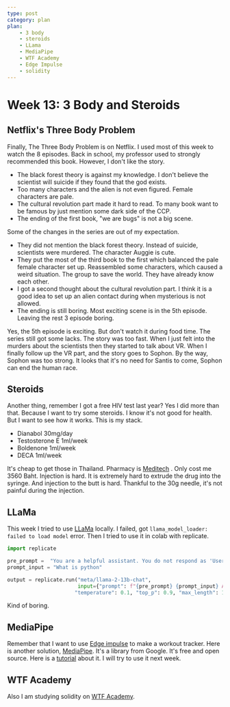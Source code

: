```yaml
---
type: post
category: plan
plan:
    - 3 body
    - steroids
    - LLama
    - MediaPipe
    - WTF Academy
    - Edge Impulse
    - solidity
---
```


# Week 13: 3 Body and Steroids

## Netflix's Three Body Problem

Finally, The Three Body Problem is on Netflix. I used most of this week to watch the 8 episodes. Back in school, my professor used to strongly recommended this book. However, I don't like the story. 

- The black forest theory is against my knowledge. I don't believe the scientist will suicide if they found that the god exists.
- Too many characters and the alien is not even figured. Female characters are pale.
- The cultural revolution part made it hard to read. To many book want to be famous by just mention some dark side of the CCP.
- The ending of the first book, "we are bugs" is not a big scene. 

Some of the changes in the series are out of my expectation. 

- They did not mention the black forest theory. Instead of suicide, scientists were murdered. The character Auggie is cute.
- They put the most of the third book to the first which balanced the pale female character set up. Reassembled some characters, which caused a weird situation. The group to save the world. They have already know each other.
- I got a second thought about the cultural revolution part. I think it is a good idea to set up an alien contact during when mysterious is not allowed.
- The ending is still boring. Most exciting scene is in the 5th episode. Leaving the rest 3 episode boring.

Yes, the 5th episode is exciting. But don't watch it during food time. The series still got some lacks. The story was too fast. When I just felt into the murders about the scientists then they started to talk about VR. When I finally follow up the VR part, and the story goes to Sophon. By the way, Sophon was too strong. It looks that it's no need for Santis to come, Sophon can end the human race.

## Steroids

Another thing, remember I got a free HIV test last year? Yes I did more than that. Because I want to try some steroids. I know it's not good for health. But I want to see how it works. This is my stack.

- Dianabol 30mg/day
- Testosterone E 1ml/week
- Boldenone 1ml/week
- DECA 1ml/week

It's cheap to get those in Thailand. Pharmacy is [Meditech](https://meditechpharmaceutical.com/) . Only cost me 3560 Baht. Injection is hard. It is extremely hard to extrude the drug into the syringe. And injection to the butt is hard. Thankful to the 30g needle, it's not painful during the injection.

## LLaMa

This week I tried to use [LLaMa](https://huggingface.co/TheBloke/Llama-2-70B-Chat-GGML/tree/main) locally. I failed, got `llama_model_loader: failed to load model` error. Then I tried to use it in colab with replicate.

```py
import replicate

pre_prompt =  "You are a helpful assistant. You do not respond as 'User' or pretend to be 'User'. You only respond once as 'Assistant'."
prompt_input = "What is python"

output = replicate.run("meta/llama-2-13b-chat",
                       input={"prompt": f"{pre_prompt} {prompt_input} Assistant: ",
                      "temperature": 0.1, "top_p": 0.9, "max_length": 128, "repetition_penalty": 1})
```

Kind of boring.

## MediaPipe

Remember that I want to use [Edge impulse](https://www.youtube.com/@EdgeImpulse) to make a workout tracker. Here is another solution, [MediaPipe](https://developers.google.com/mediapipe/). It's a library from Google. It's free and open source. Here is a [tutorial](https://www.youtube.com/watch?v=06TE_U21FK4&ab_channel=NicholasRenotte) about it. I will try to use it next week.

## WTF Academy

Also I am studying solidity on [WTF Academy](https://www.wtf.academy/docs/solidity-101).
